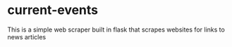 # current-events
This is a simple web scraper built in flask that scrapes websites for links to news articles
